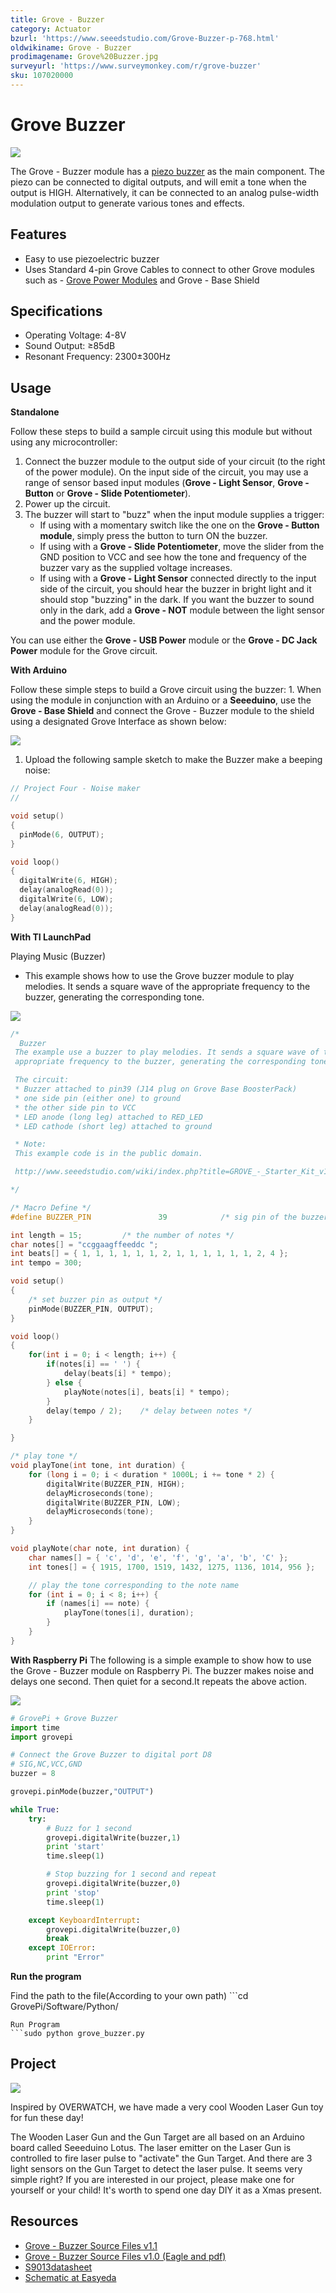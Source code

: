 ```yaml
---
title: Grove - Buzzer
category: Actuator
bzurl: 'https://www.seeedstudio.com/Grove-Buzzer-p-768.html'
oldwikiname: Grove - Buzzer
prodimagename: Grove%20Buzzer.jpg
surveyurl: 'https://www.surveymonkey.com/r/grove-buzzer'
sku: 107020000
---
```


# Grove Buzzer

![](https://github.com/SeeedDocument/Grove_Buzzer/raw/master/images/Grove%20Buzzer.jpg) 

The Grove - Buzzer module has a [piezo buzzer](https://en.wikipedia.org/wiki/Buzzer#Piezoelectric) as the main component. The piezo can be connected to digital outputs, and will emit a tone when the output is HIGH. Alternatively, it can be connected to an analog pulse-width modulation output to generate various tones and effects.

## Features

* Easy to use piezoelectric buzzer
* Uses Standard 4-pin Grove Cables to connect to other Grove modules such as - [Grove Power Modules](/Grove/Grove_System/) and Grove - Base Shield

## Specifications

* Operating Voltage: 4-8V
* Sound Output: ≥85dB
* Resonant Frequency: 2300±300Hz

## Usage

**Standalone**

Follow these steps to build a sample circuit using this module but without using any microcontroller:

1. Connect the buzzer module to the output side of your circuit \(to the right of the power module\). On the input side of the circuit, you may use a range of sensor based input modules \(**Grove - Light Sensor**, **Grove - Button** or **Grove - Slide Potentiometer**\).
2. Power up the circuit.
3. The buzzer will start to "buzz" when the input module supplies a trigger:
   * If using with a momentary switch like the one on the **Grove - Button module**, simply press the button to turn ON the buzzer.
   * If using with a **Grove - Slide Potentiometer**, move the slider from the GND position to VCC and see how the tone and frequency of the buzzer vary as the supplied voltage increases.
   * If using with a **Grove - Light Sensor** connected directly to the input side of the circuit, you should hear the buzzer in bright light and it should stop "buzzing" in the dark. If you want the buzzer to sound only in the dark, add a **Grove - NOT** module between the light sensor and the power module.

You can use either the **Grove - USB Power** module or the **Grove - DC Jack Power** module for the Grove circuit.

**With Arduino**

Follow these simple steps to build a Grove circuit using the buzzer: 1. When using the module in conjunction with an Arduino or a **Seeeduino**, use the **Grove - Base Shield** and connect the Grove - Buzzer module to the shield using a designated Grove Interface as shown below:

![](https://github.com/SeeedDocument/Grove_Buzzer/raw/master/images/Conn-four.jpg)

1. Upload the following sample sketch to make the Buzzer make a beeping noise:

```c
// Project Four - Noise maker
//

void setup()
{
  pinMode(6, OUTPUT);
}

void loop()
{
  digitalWrite(6, HIGH);
  delay(analogRead(0));
  digitalWrite(6, LOW);
  delay(analogRead(0));
}
```

**With TI LaunchPad**

Playing Music \(Buzzer\)

* This example shows how to use the Grove buzzer module to play melodies. It sends a square wave of the appropriate frequency to the buzzer, generating the corresponding tone.

![](https://github.com/SeeedDocument/Grove_Buzzer/raw/master/images/Buzzer.jpg)

```c
/*
  Buzzer
 The example use a buzzer to play melodies. It sends a square wave of the
 appropriate frequency to the buzzer, generating the corresponding tone.

 The circuit:
 * Buzzer attached to pin39 (J14 plug on Grove Base BoosterPack)
 * one side pin (either one) to ground
 * the other side pin to VCC
 * LED anode (long leg) attached to RED_LED
 * LED cathode (short leg) attached to ground

 * Note:
 This example code is in the public domain.

 http://www.seeedstudio.com/wiki/index.php?title=GROVE_-_Starter_Kit_v1.1b#Grove_-_Buzzer

*/

/* Macro Define */
#define BUZZER_PIN               39            /* sig pin of the buzzer */

int length = 15;         /* the number of notes */
char notes[] = "ccggaagffeeddc ";
int beats[] = { 1, 1, 1, 1, 1, 1, 2, 1, 1, 1, 1, 1, 1, 2, 4 };
int tempo = 300;

void setup()
{
    /* set buzzer pin as output */
    pinMode(BUZZER_PIN, OUTPUT);
}

void loop()
{
    for(int i = 0; i < length; i++) {
        if(notes[i] == ' ') {
            delay(beats[i] * tempo);
        } else {
            playNote(notes[i], beats[i] * tempo);
        }
        delay(tempo / 2);    /* delay between notes */
    }

}

/* play tone */
void playTone(int tone, int duration) {
    for (long i = 0; i < duration * 1000L; i += tone * 2) {
        digitalWrite(BUZZER_PIN, HIGH);
        delayMicroseconds(tone);
        digitalWrite(BUZZER_PIN, LOW);
        delayMicroseconds(tone);
    }
}

void playNote(char note, int duration) {
    char names[] = { 'c', 'd', 'e', 'f', 'g', 'a', 'b', 'C' };
    int tones[] = { 1915, 1700, 1519, 1432, 1275, 1136, 1014, 956 };

    // play the tone corresponding to the note name
    for (int i = 0; i < 8; i++) {
        if (names[i] == note) {
            playTone(tones[i], duration);
        }
    }
}
```

**With Raspberry Pi** The following is a simple example to show how to use the Grove - Buzzer module on Raspberry Pi. The buzzer makes noise and delays one second. Then quiet for a second.It repeats the above action.

![](https://github.com/SeeedDocument/Grove_Buzzer/raw/master/images/GrovePi%2B_Grove_buzzer.jpg)

```python
# GrovePi + Grove Buzzer
import time
import grovepi

# Connect the Grove Buzzer to digital port D8
# SIG,NC,VCC,GND
buzzer = 8

grovepi.pinMode(buzzer,"OUTPUT")

while True:
    try:
        # Buzz for 1 second
        grovepi.digitalWrite(buzzer,1)
        print 'start'
        time.sleep(1)

        # Stop buzzing for 1 second and repeat
        grovepi.digitalWrite(buzzer,0)
        print 'stop'
        time.sleep(1)

    except KeyboardInterrupt:
        grovepi.digitalWrite(buzzer,0)
        break
    except IOError:
        print "Error"
```

**Run the program**

Find the path to the file\(According to your own path\) \`\`\`cd GrovePi/Software/Python/

```text
Run Program
```sudo python grove_buzzer.py
```

## Project

![](https://raw.githubusercontent.com/SeeedDocument/Seeeduino_Lotus/master/img/gun.jpg)

Inspired by OVERWATCH, we have made a very cool Wooden Laser Gun toy for fun these day!

The Wooden Laser Gun and the Gun Target are all based on an Arduino board called Seeeduino Lotus. The laser emitter on the Laser Gun is controlled to fire laser pulse to "activate" the Gun Target. And there are 3 light sensors on the Gun Target to detect the laser pulse. It seems very simple right? If you are interested in our project, please make one for yourself or your child! It's worth to spend one day DIY it as a Xmas present.

## Resources

* [Grove - Buzzer Source Files v1.1](https://github.com/SeeedDocument/Grove_Buzzer/raw/master/resources/Grove-Buzzer_V1.1_eagle.zip)
* [Grove - Buzzer Source Files v1.0 \(Eagle and pdf\)](https://github.com/SeeedDocument/Grove_Buzzer/raw/master/resources/Grove_-_Buzzer_v1.0_Source_File.zip)
* [S9013datasheet](https://github.com/SeeedDocument/Grove_Buzzer/raw/master/resources/S9013.pdf)
* [Schematic at Easyeda](https://easyeda.com/Seeed/Grove_Buzzer_v1_2-c713baf3c1774da39ce0c995544ce5da)

